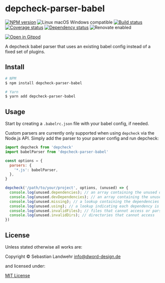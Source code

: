 <!-- TITLE/ -->
# depcheck-parser-babel
<!-- /TITLE -->

<!-- BADGES/ -->
[![NPM version](https://img.shields.io/npm/v/depcheck-parser-babel.svg)](https://npmjs.org/package/depcheck-parser-babel)
![Linux macOS Windows compatible](https://img.shields.io/badge/os-linux%20%7C%C2%A0macos%20%7C%C2%A0windows-blue)
[![Build status](https://img.shields.io/github/workflow/status/dword-design/depcheck-parser-babel/build)](https://github.com/dword-design/depcheck-parser-babel/actions)
[![Coverage status](https://img.shields.io/coveralls/dword-design/depcheck-parser-babel)](https://coveralls.io/github/dword-design/depcheck-parser-babel)
[![Dependency status](https://img.shields.io/david/dword-design/depcheck-parser-babel)](https://david-dm.org/dword-design/depcheck-parser-babel)
![Renovate enabled](https://img.shields.io/badge/renovate-enabled-brightgreen)

[![Open in Gitpod](https://gitpod.io/button/open-in-gitpod.svg)](https://gitpod.io/#https://github.com/dword-design/depcheck-parser-babel)
<!-- /BADGES -->

<!-- DESCRIPTION/ -->
A depcheck babel parser that uses an existing babel config instead of a fixed set of plugins.
<!-- /DESCRIPTION -->

<!-- INSTALL/ -->
## Install

```bash
# NPM
$ npm install depcheck-parser-babel

# Yarn
$ yarn add depcheck-parser-babel
```
<!-- /INSTALL -->

## Usage

Start by creating a `.babelrc.json` file with your babel config, if needed.

Custom parsers are currently only supported when using `depcheck` via the Node.js API. Simply add the parser to your parser config and run depcheck:

```js
import depcheck from 'depcheck'
import babelParser from 'depcheck-parser-babel'

const options = {
  parsers: {
    '*.js': babelParser,
  },
}

depcheck('/path/to/your/project', options, (unused) => {
  console.log(unused.dependencies); // an array containing the unused dependencies
  console.log(unused.devDependencies); // an array containing the unused devDependencies
  console.log(unused.missing); // a lookup containing the dependencies missing in `package.json` and where they are used
  console.log(unused.using); // a lookup indicating each dependency is used by which files
  console.log(unused.invalidFiles); // files that cannot access or parse
  console.log(unused.invalidDirs); // directories that cannot access
})
```

<!-- LICENSE/ -->
## License

Unless stated otherwise all works are:

Copyright &copy; Sebastian Landwehr <info@dword-design.de>

and licensed under:

[MIT License](https://opensource.org/licenses/MIT)
<!-- /LICENSE -->
